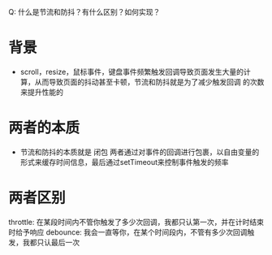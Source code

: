 Q: 什么是节流和防抖？有什么区别？如何实现？

# 背景
- scroll，resize，鼠标事件，键盘事件频繁触发回调导致页面发生大量的计算，从而导致页面的抖动甚至卡顿，节流和防抖就是为了减少触发回调 的次数来提升性能的

# 两者的本质
- 节流和防抖的本质就是 闭包
    两者通过对事件的回调进行包裹，以自由变量的形式来缓存时间信息，最后通过setTimeout来控制事件触发的频率
    
# 两者区别
throttle: 在某段时间内不管你触发了多少次回调，我都只认第一次，并在计时结束时给予响应
debounce: 我会一直等你，在某个时间段内，不管有多少次回调触发，我都只认最后一次


    
